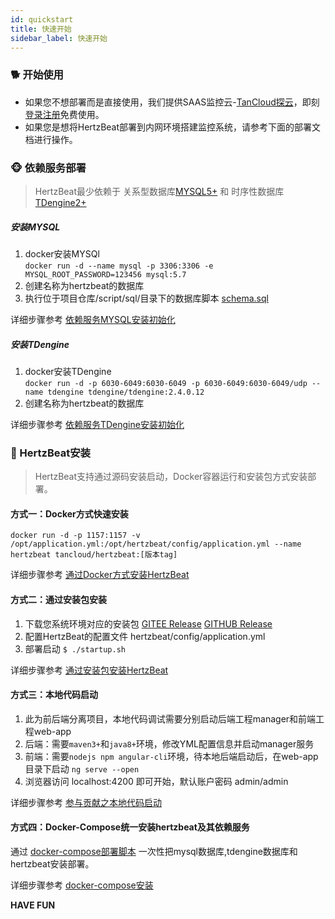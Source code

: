 ```yaml
---
id: quickstart  
title: 快速开始    
sidebar_label: 快速开始    
---
```


### 🐕 开始使用

- 如果您不想部署而是直接使用，我们提供SAAS监控云-[TanCloud探云](https://console.tancloud.cn)，即刻[登录注册](https://console.tancloud.cn)免费使用。  
- 如果您是想将HertzBeat部署到内网环境搭建监控系统，请参考下面的部署文档进行操作。 

### 🐵 依赖服务部署   

> HertzBeat最少依赖于 关系型数据库[MYSQL5+](https://www.mysql.com/) 和 时序性数据库[TDengine2+](https://www.taosdata.com/getting-started)

##### 安装MYSQL  
1. docker安装MYSQl  
`docker run -d --name mysql -p 3306:3306 -e MYSQL_ROOT_PASSWORD=123456 mysql:5.7`   
2. 创建名称为hertzbeat的数据库  
3. 执行位于项目仓库/script/sql/目录下的数据库脚本 [schema.sql](https://gitee.com/dromara/hertzbeat/raw/master/script/sql/schema.sql)      

详细步骤参考 [依赖服务MYSQL安装初始化](mysql-init.md)    

##### 安装TDengine   
1. docker安装TDengine   
`docker run -d -p 6030-6049:6030-6049 -p 6030-6049:6030-6049/udp --name tdengine tdengine/tdengine:2.4.0.12`     
2. 创建名称为hertzbeat的数据库

详细步骤参考 [依赖服务TDengine安装初始化](tdengine-init.md)   

### 🍞 HertzBeat安装   
> HertzBeat支持通过源码安装启动，Docker容器运行和安装包方式安装部署。  

#### 方式一：Docker方式快速安装
`docker run -d -p 1157:1157 -v /opt/application.yml:/opt/hertzbeat/config/application.yml --name hertzbeat tancloud/hertzbeat:[版本tag]`  

详细步骤参考 [通过Docker方式安装HertzBeat](docker-deploy.md) 

#### 方式二：通过安装包安装    
1. 下载您系统环境对应的安装包 [GITEE Release](https://gitee.com/dromara/hertzbeat/releases) [GITHUB Release](https://github.com/dromara/hertzbeat/releases)  
2. 配置HertzBeat的配置文件 hertzbeat/config/application.yml   
3. 部署启动 `$ ./startup.sh `   

详细步骤参考 [通过安装包安装HertzBeat](package-deploy.md) 

#### 方式三：本地代码启动   
1. 此为前后端分离项目，本地代码调试需要分别启动后端工程manager和前端工程web-app
2. 后端：需要`maven3+`和`java8+`环境，修改YML配置信息并启动manager服务
3. 前端：需要`nodejs npm angular-cli`环境，待本地后端启动后，在web-app目录下启动 `ng serve --open`
4. 浏览器访问 localhost:4200 即可开始，默认账户密码 admin/admin  

详细步骤参考 [参与贡献之本地代码启动](../others/contributing)

#### 方式四：Docker-Compose统一安装hertzbeat及其依赖服务

通过 [docker-compose部署脚本](https://gitee.com/dromara/hertzbeat/tree/master/script/docker-compose) 一次性把mysql数据库,tdengine数据库和hertzbeat安装部署。

详细步骤参考 [docker-compose安装](https://gitee.com/dromara/hertzbeat/tree/master/script/docker-compose/README.md)  

**HAVE FUN**
